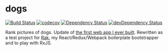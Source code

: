 # dogs

[![Build Status](https://travis-ci.org/bjacobel/dogs.svg?branch=master)](https://travis-ci.org/bjacobel/dogs) [![codecov](https://codecov.io/gh/bjacobel/dogs/branch/master/graph/badge.svg)](https://codecov.io/gh/bjacobel/dogs) [![Dependency Status](https://david-dm.org/bjacobel/dogs.svg)](https://david-dm.org/bjacobel/dogs) [![devDependency Status](https://david-dm.org/bjacobel/dogs/dev-status.svg)](https://david-dm.org/bjacobel/dogs?type=dev)

Rank pictures of dogs. Update of [the first web app I ever built](https://github.com/bjacobel/puppymash). Rewritten as a test project for [Rak](https://npmjs.com/package/rak), my React/Redux/Webpack boilerplate bootstrapper and to play with RxJS.
